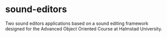 sound-editors
=============

Two sound editors applications based on a sound editing framework designed for the Advanced Object Oriented Course at Halmstad University.
